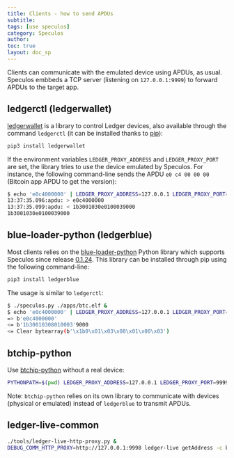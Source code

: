 ```yaml
---
title: Clients - how to send APDUs
subtitle:
tags: [use speculos]
category: Speculos
author:
toc: true
layout: doc_sp
---
```





Clients can communicate with the emulated device using APDUs, as usual. Speculos embbeds a TCP server (listening on `127.0.0.1:9999`) to forward APDUs to the target app.

## ledgerctl (ledgerwallet)

[ledgerwallet](https://github.com/LedgerHQ/ledgerctl) is a library to control Ledger devices, also available through the command `ledgerctl` (it can be installed thanks to [pip](https://pypi.org/project/ledgerwallet/)):

```sh
pip3 install ledgerwallet
```

If the environment variables `LEDGER_PROXY_ADDRESS` and `LEDGER_PROXY_PORT` are set, the library tries to use the device emulated by Speculos. For instance, the following command-line sends the APDU `e0 c4 00 00 00` (Bitcoin app APDU to get the version):

```sh
$ echo 'e0c4000000' | LEDGER_PROXY_ADDRESS=127.0.0.1 LEDGER_PROXY_PORT=9999 ledgerctl send -
13:37:35.096:apdu: > e0c4000000
13:37:35.099:apdu: < 1b3001030e0100039000
1b3001030e0100039000
```

## blue-loader-python (ledgerblue)

Most clients relies on the [blue-loader-python](https://github.com/LedgerHQ/blue-loader-python/) Python library which supports Speculos since release [0.1.24](https://pypi.org/project/ledgerblue/0.1.24/). This library can be installed through pip using the following command-line:

```sh
pip3 install ledgerblue
```

The usage is similar to `ledgerctl`:

```sh
$ ./speculos.py ./apps/btc.elf &
$ echo 'e0c4000000' | LEDGER_PROXY_ADDRESS=127.0.0.1 LEDGER_PROXY_PORT=9999 python3 -m ledgerblue.runScript --apdu
=> b'e0c4000000'
<= b'1b30010308010003'9000
<= Clear bytearray(b'\x1b0\x01\x03\x08\x01\x00\x03')
```

## btchip-python

Use [btchip-python](https://github.com/LedgerHQ/btchip-python) without a real device:

```sh
PYTHONPATH=$(pwd) LEDGER_PROXY_ADDRESS=127.0.0.1 LEDGER_PROXY_PORT=9999 python tests/testMultisigArmory.py
```

Note: `btchip-python` relies on its own library to communicate with devices (physical or emulated) instead of `ledgerblue` to transmit APDUs.

## ledger-live-common

```sh
./tools/ledger-live-http-proxy.py &
DEBUG_COMM_HTTP_PROXY=http://127.0.0.1:9998 ledger-live getAddress -c btc --path "m/49'/0'/0'/0/0" --derivationMode segwit
```
